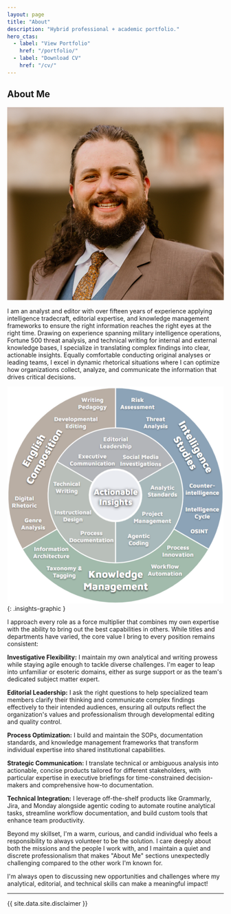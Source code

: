 ```yaml
---
layout: page
title: "About"
description: "Hybrid professional + academic portfolio."
hero_ctas:
  - label: "View Portfolio"
    href: "/portfolio/"
  - label: "Download CV"
    href: "/cv/"
---
```


## About Me

<div class="about-header">
  <img src="/assets/grfheadshot.png" alt="Garrett Richard Ferrara" class="headshot">
  <div class="about-intro">
    <p>I am an analyst and editor with over fifteen years of experience applying intelligence tradecraft, editorial expertise, and knowledge management frameworks to ensure the right information reaches the right eyes at the right time. Drawing on experience spanning military intelligence operations, Fortune 500 threat analysis, and technical writing for internal and external knowledge bases, I specialize in translating complex findings into clear, actionable insights. Equally comfortable conducting original analyses or leading teams, I excel in dynamic rhetorical situations where I can optimize how organizations collect, analyze, and communicate the information that drives critical decisions.</p>
  </div>
</div>

![Actionable Insights Onion](/assets/ActionableInsightsOnion.png){: .insights-graphic }

I approach every role as a force multiplier that combines my own expertise with the ability to bring out the best capabilities in others. While titles and departments have varied, the core value I bring to every position remains consistent:

**Investigative Flexibility:** I maintain my own analytical and writing prowess while staying agile enough to tackle diverse challenges. I'm eager to leap into unfamiliar or esoteric domains, either as surge support or as the team's dedicated subject matter expert.

**Editorial Leadership:** I ask the right questions to help specialized team members clarify their thinking and communicate complex findings effectively to their intended audiences, ensuring all outputs reflect the organization's values and professionalism through developmental editing and quality control.

**Process Optimization:** I build and maintain the SOPs, documentation standards, and knowledge management frameworks that transform individual expertise into shared institutional capabilities.

**Strategic Communication:** I translate technical or ambiguous analysis into actionable, concise products tailored for different stakeholders, with particular expertise in executive briefings for time-constrained decision-makers and comprehensive how-to documentation.

**Technical Integration:** I leverage off-the-shelf products like Grammarly, Jira, and Monday alongside agentic coding to automate routine analytical tasks, streamline workflow documentation, and build custom tools that enhance team productivity.

Beyond my skillset, I'm a warm, curious, and candid individual who feels a responsibility to always volunteer to be the solution. I care deeply about both the missions and the people I work with, and I maintain a quiet and discrete professionalism that makes "About Me" sections unexpectedly challenging compared to the other work I'm known for.

I'm always open to discussing new opportunities and challenges where my analytical, editorial, and technical skills can make a meaningful impact!

---

{{ site.data.site.disclaimer }}
